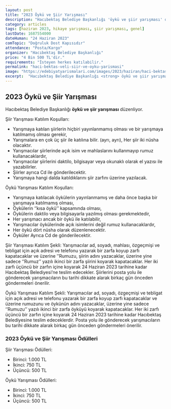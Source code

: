 ```yaml
---
layout: post
title: "2023 Öykü ve Şiir Yarışması"
description: "Hacıbektaş Belediye Başkanlığı 'öykü ve şiir yarışması' düzenliyor."
category: articles
tags: [haziran 2023, hikaye yarışması, şiir yarışması, genel]
lastDate: 1687554000
dateHuman: "24 Haziran 2023"
comTopic: "Doğruluk Dost Kapısıdır"
attendance: "Posta/Kargo"
organizer: "Hacıbektaş Belediye Başkanlığı"
price: "4 Bin 500 TL'dir."
requirements: "İsteyen herkes katılabilir."
permalink: "haci-bektas-veli-siir-ve-oyku-yarismasi"
image: "https://edebiyatyarismalari.com/images/2023/haziran/haci-bektas-veli-siir-ve-oyku-yarismasi.jpg"
excerpt:  "Hacıbektaş Belediye Başkanlığı <strong> öykü ve şiir yarışması </strong> düzenliyor."
---
```


## 2023 Öykü ve Şiir Yarışması
Hacıbektaş Belediye Başkanlığı **öykü ve şiir yarışması** düzenliyor.  

Şiir Yarışması Katılım Koşulları:
- Yarışmaya katılan şiirlerin hiçbiri yayınlanmamış olması ve bir yarışmaya katılmamış olması gerekir,
- Yarışmalara en çok üç şiir ile katılına bilir. (ayrı, ayrı), Her şiir iki nüsha olacaktır.
- Yarışmacılar şiirlerinde açık isim ve mahlaslarını kullanmayıp rumuz kullanacaklardır,
- Yarışmacılar şiirlerini daktilo, bilgisayar veya okunaklı olarak el yazısı ile yazabilirler.
- Şiirler ayrıca Cd ile gönderilecektir.
- Yarışmaya hangi dalda katıldıklarını şiir zarfını üzerine yazılacak.


Öykü Yarışması Katılım Koşulları:
- Yarışmaya katılacak öykülerin yayınlanmamış ve daha önce başka bir yarışmaya katılmamış olması,
- Öykülerin ‘’kısa öykü’’ kapsamında olması,
- Öykülerin daktilo veya bilgisayarla yazılmış olması gerekmektedir,
- Her yarışmacı ancak bir öykü ile katılabilir,
- Yarışmacılar öykülerinde açık isimlerini değil rumuz kullanacaklardır,
- Her öykü dört nüsha olarak düzenlenecektir.
- Öyküler Ayrıca Cd de gönderilecektir.


Şiir Yarışması Katılım Şekli:
Yarışmacılar ad, soyadı, mahlası, özgeçmişi ve tebligat için açık adresi ve telefonu yazarak bir zarfa koyup zarfı kapatacaklar ve üzerine ’’Rumuzu, şiirin adını yazacaklar, üzerine yine sadece ‘’Rumuz’’ yazılı ikinci bir zarfa şiirini koyarak kapatacaklar. Her iki zarfı üçüncü bir zarfın içine koyarak 24 Haziran 2023 tarihine kadar Hacıbektaş Belediyesi’ne teslim edecekler. Şiirlerini posta yolu ile gönderecek yarışmacıların bu tarihi dikkate alarak birkaç gün önceden göndermeleri önerilir.


Öykü Yarışması Katılım Şekli:
Yarışmacılar ad, soyadı, özgeçmişi ve tebligat için açık adresi ve telefonu yazarak bir zarfa koyup zarfı kapatacaklar ve üzerine rumuzunu ve öykünün adını yazacaklar, üzerine yine sadece ‘’Rumuzu’’ yazılı ikinci bir zarfa öyküyü koyarak kapatacaklar. Her iki zarfı üçüncü bir zarfın içine koyarak 24 Haziran 2023 tarihine kadar Hacıbektaş Belediyesine teslim edeceklerdir. Posta yolu ile gönderecek yarışmacıların bu tarihi dikkate alarak birkaç gün önceden göndermeleri önerilir.



### 2023 Öykü ve Şiir Yarışması Ödülleri
Şiir Yarışması Ödülleri:
- Birinci: 1.000 TL
- İkinci: 750 TL
- Üçüncü: 500 TL

Öykü Yarışması Ödülleri:
- Birinci: 1.000 TL
- İkinci: 750 TL
- Üçüncü: 500 TL
